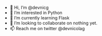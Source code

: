 - 👋 Hi, I’m @devnicg
- 👀 I’m interested in Python
- 🌱 I’m currently learning Flask
- 💞️ I’m looking to collaborate on nothing yet.
- 📫 Reach me on twitter @devnicolag

<!---
devnicg/devnicg is a ✨ special ✨ repository because its `README.md` (this file) appears on your GitHub profile.
You can click the Preview link to take a look at your changes.
--->
